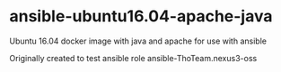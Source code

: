 # ansible-ubuntu16.04-apache-java
Ubuntu 16.04 docker image with java and apache for use with ansible

Originally created to test ansible role ansible-ThoTeam.nexus3-oss
